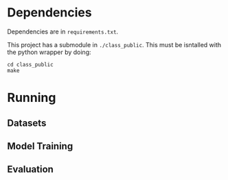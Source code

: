 # Dependencies

Dependencies are in `requirements.txt`.

This project has a submodule in `./class_public`. This must be isntalled with the python wrapper by doing:
```
cd class_public
make
```

# Running

## Datasets

## Model Training

## Evaluation